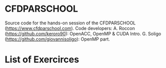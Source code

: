 
# CFDPARSCHOOL

Source code for the hands-on session of the CFDPARSCHOOL (https://www.cfdparschool.com).
Code developers:
A. Roccon (https://github.com/keroro90): OpenACC, OpenMP & CUDA Intro.
G. Soligo (https://github.com/giovannisoligo): OpenMP part.

# List of Exercirces

